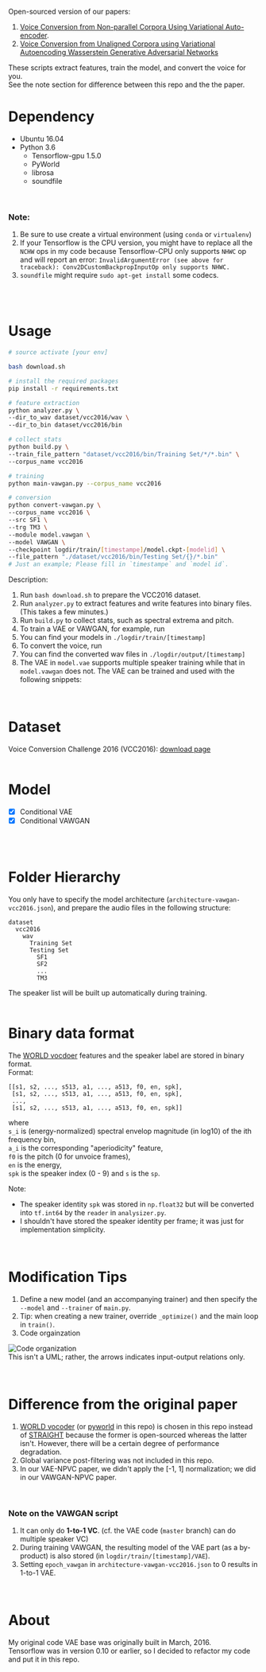Open-sourced version of our papers:
1. [Voice Conversion from Non-parallel Corpora Using Variational Auto-encoder](https://arxiv.org/abs/1610.04019).  
2. [Voice Conversion from Unaligned Corpora using Variational Autoencoding Wasserstein Generative Adversarial Networks](https://arxiv.org/abs/1704.00849)  

These scripts extract features, train the model, and convert the voice for you.  
See the note section for difference between this repo and the the paper.

# Dependency
- Ubuntu 16.04  
- Python 3.6 
  - Tensorflow-gpu 1.5.0
  - PyWorld
  - librosa
  - soundfile
<br/>


### Note:
1. Be sure to use create a virtual environment (using `conda` or `virtualenv`)
2. If your Tensorflow is the CPU version, you might have to replace all the `NCHW` ops in my code because Tensorflow-CPU only supports `NHWC` op and will report an error: `InvalidArgumentError (see above for traceback): Conv2DCustomBackpropInputOp only supports NHWC.`
3. `soundfile` might require `sudo apt-get install` some codecs.  
<br/>
<br/>


# Usage
```bash
# source activate [your env]

bash download.sh

# install the required packages
pip install -r requirements.txt

# feature extraction
python analyzer.py \
--dir_to_wav dataset/vcc2016/wav \
--dir_to_bin dataset/vcc2016/bin 

# collect stats
python build.py \
--train_file_pattern "dataset/vcc2016/bin/Training Set/*/*.bin" \
--corpus_name vcc2016

# training
python main-vawgan.py --corpus_name vcc2016

# conversion
python convert-vawgan.py \
--corpus_name vcc2016 \
--src SF1 \
--trg TM3 \
--module model.vawgan \
--model VAWGAN \
--checkpoint logdir/train/[timestampe]/model.ckpt-[modelid] \ 
--file_pattern "./dataset/vcc2016/bin/Testing Set/{}/*.bin"
# Just an example; Please fill in `timestampe` and `model id`.
```

Description:  
1. Run `bash download.sh` to prepare the VCC2016 dataset.  
2. Run `analyzer.py` to extract features and write features into binary files. (This takes a few minutes.)  
3. Run `build.py` to collect stats, such as spectral extrema and pitch.  
4. To train a VAE or VAWGAN, for example, run  
5. You can find your models in `./logdir/train/[timestamp]`  
6. To convert the voice, run  
7. You can find the converted wav files in `./logdir/output/[timestamp]`  
8. The VAE in `model.vae` supports multiple speaker training while that in `model.vawgan` does not.
   The VAE can be trained and used with the following snippets:

<br/>


# Dataset
Voice Conversion Challenge 2016 (VCC2016): [download page](https://datashare.is.ed.ac.uk/handle/10283/2211)  
<br/>

# Model  
 - [x] Conditional VAE
 - [x] Conditional VAWGAN
<br/>
<br/>


# Folder Hierarchy
You only have to specify the model architecture (`architecture-vawgan-vcc2016.json`),
and prepare the audio files in the following structure:
```
dataset
  vcc2016
    wav
      Training Set
      Testing Set
        SF1
        SF2
        ...
        TM3
```  
The speaker list will be built up automatically during training.  
<br/>



# Binary data format
The [WORLD vocdoer](https://github.com/mmorise/World) features and the speaker label are stored in binary format.  
Format:  
```
[[s1, s2, ..., s513, a1, ..., a513, f0, en, spk],
 [s1, s2, ..., s513, a1, ..., a513, f0, en, spk],
 ...,
 [s1, s2, ..., s513, a1, ..., a513, f0, en, spk]]
```
where   
`s_i` is (energy-normalized) spectral envelop magnitude (in log10) of the ith frequency bin,  
`a_i` is the corresponding "aperiodicity" feature,   
`f0` is the pitch (0 for unvoice frames),  
`en` is the energy,  
`spk` is the speaker index (0 - 9) and `s` is the `sp`.

Note:
  - The speaker identity `spk` was stored in `np.float32` but will be converted into `tf.int64` by the `reader` in `analysizer.py`.
  - I shouldn't have stored the speaker identity per frame;
    it was just for implementation simplicity. 

<br/>

# Modification Tips
1. Define a new model (and an accompanying trainer) and then specify the `--model` and `--trainer` of `main.py`.  
2. Tip: when creating a new trainer, override `_optimize()` and the main loop in `train()`.
3. Code orgainzation

 ![Code organization](etc/CodeOrganization.png)  
This isn't a UML; rather, the arrows indicates input-output relations only.

<br/>

# Difference from the original paper
1. [WORLD vocoder](https://github.com/mmorise/World) (or [pyworld](https://github.com/JeremyCCHsu/Python-Wrapper-for-World-Vocoder) in this repo) is chosen in this repo instead of [STRAIGHT](http://www.wakayama-u.ac.jp/~kawahara/STRAIGHTadv/index_e.html) 
   because the former is open-sourced whereas the latter isn't.
   However, there will be a certain degree of performance degradation.  
2. Global variance post-filtering was not included in this repo.  
3. In our VAE-NPVC paper, we didn't apply the [-1, 1] normalization; we did in our VAWGAN-NPVC paper.
<br/>


### Note on the VAWGAN script
1. It can only do **1-to-1 VC**. (cf. the VAE code (`master` branch) can do multiple speaker VC)  
2. During training VAWGAN, 
   the resulting model of the VAE part (as a by-product) is also stored 
   (in `logdir/train/[timestamp]/VAE`).  
3. Setting `epoch_vawgan` in `architecture-vawgan-vcc2016.json` to 0 results in 1-to-1 VAE.  
<br/>



# About
My original code VAE base was originally built in March, 2016.  
Tensorflow was in version 0.10 or earlier, so I decided to refactor my code and put it in this repo.
